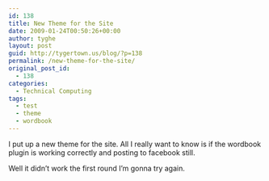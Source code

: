 ```yaml
---
id: 138
title: New Theme for the Site
date: 2009-01-24T00:50:26+00:00
author: tyghe
layout: post
guid: http://tygertown.us/blog/?p=138
permalink: /new-theme-for-the-site/
original_post_id:
  - 138
categories:
  - Technical Computing
tags:
  - test
  - theme
  - wordbook
---
```

I put up a new theme for the site. All I really want to know is if the wordbook plugin is working correctly and posting to facebook still.

Well it didn&#8217;t work the first round I&#8217;m gonna try again.

